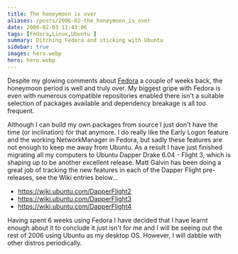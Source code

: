 ```yaml
---
title: The honeymoon is over
aliases: /posts/2006-02-the_honeymoon_is_over
date: 2006-02-03 11:43:06
tags: [Fedora,Linux,Ubuntu ]
summary: Ditching Fedora and sticking with Ubuntu
sidebar: true
images: hero.webp
hero: hero.webp
---
```


Despite my glowing comments about [Fedora](http://fedoraproject.org/) a couple
of weeks back, the honeymoon period is well and truly over. My biggest gripe
with Fedora is even with numerous compatible repositories enabled there isn't a
suitable selection of packages available and dependency breakage is all too
frequent.

Although I can build my own packages from source I just don't have the time
(or inclination) for that anymore. I do really like the Early Logon feature and
the working NetworkManager in Fedora, but sadly these features are not enough to
keep me away from Ubuntu. As a result I have just finished migrating all my
computers to Ubuntu Dapper Drake 6.04 - Flight 3, which is shaping up to be
another excellent release. Matt Galvin has been doing a great job of tracking
the new features in each of the Dapper Flight pre-releases, see the Wiki entries
below...

  * https://wiki.ubuntu.com/DapperFlight2
  * https://wiki.ubuntu.com/DapperFlight3
  * https://wiki.ubuntu.com/DapperFlight4

Having spent 6 weeks using Fedora I have decided that I have learnt enough
about it to conclude it just isn't for me and I will be seeing out the rest of
2006 using Ubuntu as my desktop OS. However, I will dabble with other distros
periodically.
